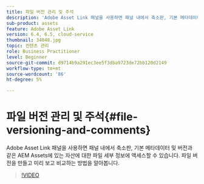 ```yaml
---
title: 파일 버전 관리 및 주석
description: 'Adobe Asset Link 패널을 사용하면 패널 내에서 축소판, 기본 메타데이터 및 버전과 같은 AEM Assets에 있는 자산에 대한 파일 세부 정보에 액세스할 수 있습니다. 파일 버전을 만들고 미리 보고 비교하는 방법을 알아봅니다.  '
sub-product: assets
feature: Adobe Asset Link
version: 6.4, 6.5, cloud-service
thumbnail: 34048.jpg
topic: 컨텐츠 관리
role: Business Practitioner
level: Beginner
source-git-commit: d9714b9a291ec3ee5f3dba9723de72bb120d2149
workflow-type: tm+mt
source-wordcount: '86'
ht-degree: 5%

---
```



# 파일 버전 관리 및 주석{#file-versioning-and-comments}

Adobe Asset Link 패널을 사용하면 패널 내에서 축소판, 기본 메타데이터 및 버전과 같은 AEM Assets에 있는 자산에 대한 파일 세부 정보에 액세스할 수 있습니다. 파일 버전을 만들고 미리 보고 비교하는 방법을 알아봅니다.

>[!VIDEO](https://video.tv.adobe.com/v/34048/?quality=12)
